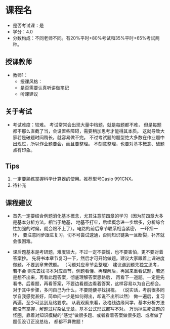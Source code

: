 # 课程名
- 是否考试课：是
- 学分：4.0
- 分数构成：不同老师不同。有20%平时+80%考试和35%平时+65%考试两种。

## 授课教师
- 教师1：
  - 授课风格：
  - 是否需要认真听讲做笔记
  - 听课建议

## 关于考试
- 考试难度：较难。
考试常常会出现大量中档题，就是每题都不难，
但是每题都不那么直截了当，会设置些障碍，需要稍加思考才能得其本质。
这就导致大家若是破题时间稍长，就容易做不完。
不过考试题的题型绝大多数在作业题中出现过，所以作业题要会，而且要整理。
不刻意整理，也要对基本概念、破题点有印象。
## Tips
1. 一定要熟练掌握科学计算器的使用。推荐型号Casio 991CNX。
2. 待补充
## 课程建议
- 首先一定要结合例题消化基本概念，尤其注意前四章的学习（因为前四章大多是基本分析方法，相当于地基，
地基不打牢，后续概念进一步增多，分析综合性加强的时候，就会跟不上了）。电路的前后章节联系相当紧密，
一环扣一环，
要注意同步跟进复习，切不可尝试速通，否则知识链条一旦断裂，补齐就会很困难。

- 课后题基本是考研题，难度较大，不过一定不要慌，也不要害怕，更不要对着答案抄。
先将书本章节复习一下，然后才可开始做题。建议大家跟着上课进度做题，不要到章末做题。
（习题对应章节会整理）
建议遇到题先独立思考，若不会
则先去找书本对应章节，例题看懂、再理解后，再回来重看试题，若还是想不出来，再看此题答案，彻底理解答案思路后，
再看下一道题。一定是先看书，后看题，再看答案，不要边看题边看着答案，这样容易以为自己都会。
对于其中步骤，多问自己为什么，不要随便寻找拐棍。
（说实话，考前很多同学自我感觉甚好，简单问一步是如何得出，却说不出所以然）
做一遍后，复习两遍，至少可达到及格要求。
从我观察来看，及格线边缘同学，基本分析方法都没有掌握，解题过程杂乱无章，基本公式形式都写不对。
万勿掉进死做题的怪圈，靠着对知识模糊的“感觉”做很多题、或者看着答案做很多题、或者做了题但没订正没总结，
都都不算做题！
